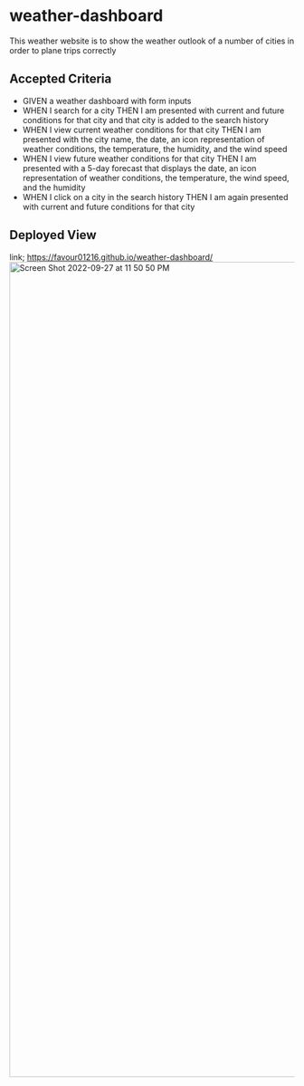 # weather-dashboard

This weather website is to show the weather outlook of a number of cities in order to plane trips correctly

## Accepted Criteria

- GIVEN a weather dashboard with form inputs
- WHEN I search for a city
  THEN I am presented with current and future conditions for that city and that city is added to the search history
- WHEN I view current weather conditions for that city
  THEN I am presented with the city name, the date, an icon representation of weather conditions, the temperature, the humidity, and the wind speed
- WHEN I view future weather conditions for that city
  THEN I am presented with a 5-day forecast that displays the date, an icon representation of weather conditions, the temperature, the wind speed, and the humidity
- WHEN I click on a city in the search history
  THEN I am again presented with current and future conditions for that city

## Deployed View

link; https://favour01216.github.io/weather-dashboard/
<img width="1440" alt="Screen Shot 2022-09-27 at 11 50 50 PM" src="https://user-images.githubusercontent.com/112361368/192673974-3ad65e96-ebd5-40ee-9013-0b607c0e889d.png">

